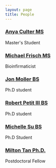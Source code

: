 ```yaml
---
layout: page
title: People
---
```


### [Anya Culter MS]()
Master's Student

### [Michael Frisch MS]() 
Bioinfirmaticist

### [Jon Moller BS](https://twitter.com/abraham_moller) 
Ph.D student

### [Robert Petit III BS](https://twitter.com/rpetit3)
Ph.D student

### [Michelle Su BS]() 
Ph.D Student

### [Milton Tan Ph.D.](https://twitter.com/mtanichthys) 
Postdoctoral Fellow



